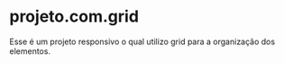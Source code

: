 # projeto.com.grid
Esse é um projeto responsivo o qual utilizo grid para a organização dos elementos.
